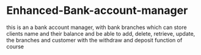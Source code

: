 # Enhanced-Bank-account-manager
this is an a bank account manager, with bank branches which can store clients name and their balance and be able to add, delete, retrieve, update, the branches and customer with the withdraw and deposit function of course
